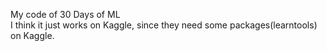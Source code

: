 My code of 30 Days of ML  
I think it just works on Kaggle, since they need some packages(learntools) on Kaggle. 
